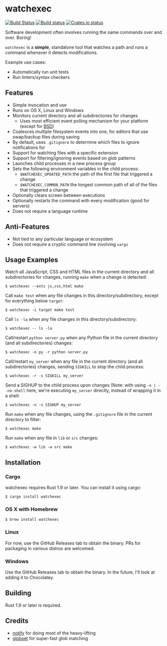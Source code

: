 # watchexec

[![Build Status](https://travis-ci.org/mattgreen/watchexec.svg?branch=master)](https://travis-ci.org/mattgreen/watchexec)
[![Build status](https://ci.appveyor.com/api/projects/status/ivxu31g4rcf4740t?svg=true)](https://ci.appveyor.com/project/mattgreen/watchexec)
[![Crates.io status](https://img.shields.io/crates/v/watchexec.svg)](https://crates.io/crates/watchexec)

Software development often involves running the same commands over and over. Boring!

`watchexec` is a **simple**, standalone tool that watches a path and runs a command whenever it detects modifications.

Example use cases:

* Automatically run unit tests
* Run linters/syntax checkers

## Features

* Simple invocation and use
* Runs on OS X, Linux and Windows
* Monitors current directory and all subdirectories for changes
	* Uses most efficient event polling mechanism for your platform (except for [BSD](https://github.com/passcod/rsnotify#todo))
* Coalesces multiple filesystem events into one, for editors that use swap/backup files during saving
* By default, uses `.gitignore` to determine which files to ignore notifications for
* Support for watching files with a specific extension
* Support for filtering/ignoring events based on glob patterns
* Launches child processes in a new process group
* Sets the following environment variables in the child process:
    * `$WATCHEXEC_UPDATED_PATH` the path of the first file that triggered a change
    * `$WATCHEXEC_COMMON_PATH` the longest common path of all of the files that triggered a change
* Optionally clears screen between executions
* Optionally restarts the command with every modification (good for servers)
* Does not require a language runtime

## Anti-Features

* Not tied to any particular language or ecosystem
* Does not require a cryptic command line involving `xargs`

## Usage Examples

Watch all JavaScript, CSS and HTML files in the current directory and all subdirectories for changes, running `make` when a change is detected:

	$ watchexec --exts js,css,html make

Call `make test` when any file changes in this directory/subdirectory, except for everything below `target`:

    $ watchexec -i target make test

Call `ls -la` when any file changes in this directory/subdirectory:

    $ watchexec -- ls -la

Call/restart `python server.py` when any Python file in the current directory (and all subdirectories) changes:

    $ watchexec -e py -r python server.py

Call/restart `my_server` when any file in the current directory (and all subdirectories) changes, sending `SIGKILL` to stop the child process:

    $ watchexec -r -s SIGKILL my_server

Send a SIGHUP to the child process upon changes (Note: with using `-n | --no-shell` here, we're executing `my_server` directly, instead of wrapping it in a shell:

    $ watchexec -n -s SIGHUP my_server

Run `make` when any file changes, using the `.gitignore` file in the current directory to filter:

    $ watchexec make

Run `make` when any file in `lib` or `src` changes:

    $ watchexec -w lib -w src make

## Installation

### Cargo

watchexec requires Rust 1.9 or later. You can install it using cargo:

    $ cargo install watchexec

### OS X with Homebrew

    $ brew install watchexec

### Linux

For now, use the GitHub Releases tab to obtain the binary. PRs for packaging in various distros are welcomed.

### Windows

Use the GitHub Releases tab to obtain the binary. In the future, I'll look at adding it to Chocolatey.

## Building

Rust 1.9 or later is required.

## Credits

* [notify](https://github.com/passcod/rsnotify) for doing most of the heavy-lifting
* [globset](https://crates.io/crates/globset) for super-fast glob matching
